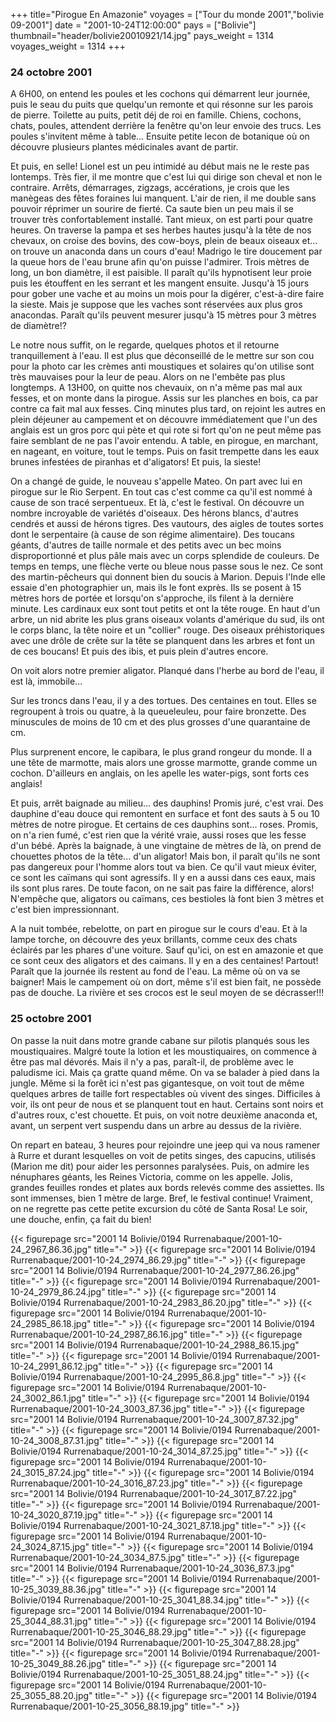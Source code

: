 +++
title="Pirogue En Amazonie"
voyages = ["Tour du monde 2001","bolivie 09-2001"]
date = "2001-10-24T12:00:00"
pays = ["Bolivie"]
thumbnail="header/bolivie20010921/14.jpg"
pays_weight = 1314
voyages_weight = 1314
+++
### 24 octobre 2001

A 6H00, on entend les poules et les cochons qui démarrent leur journée, puis 
le seau du puits que quelqu'un remonte et qui résonne sur les parois de pierre. 
Toilette au puits, petit déj de roi en famille. Chiens, cochons, chats, poules, 
attendent derrière la fenêtre qu'on leur envoie des trucs. Les poules s'invitent 
même à table... Ensuite petite lecon de botanique où on découvre plusieurs plantes 
médicinales avant de partir.

Et puis, en selle! Lionel est un peu intimidé au début mais ne le reste pas 
lontemps. Très fier, il me montre que c'est lui qui dirige son cheval et non 
le contraire. Arrêts, démarrages, zigzags, accérations, je crois que les manègeas 
des fêtes foraines lui manquent. L'air de rien, il me double sans pouvoir réprimer 
un sourire de fierté. Ca saute bien un peu mais il se trouver très confortablement 
installé. Tant mieux, on est parti pour quatre heures. On traverse la pampa 
et ses herbes hautes jusqu'à la tête de nos chevaux, on croise des bovins, des 
cow-boys, plein de beaux oiseaux et... on trouve un anaconda dans un cours d'eau! 
Madrigo le tire doucement par la queue hors de l'eau brune afin qu'on puisse 
l'admirer. Trois mètres de long, un bon diamètre, il est paisible. Il paraît 
qu'ils hypnotisent leur proie puis les étouffent en les serrant et les mangent 
ensuite. Jusqu'à 15 jours pour gober une vache et au moins un mois pour la digérer, 
c'est-à-dire faire la sieste. Mais je suppose que les vaches sont réservées 
aux plus gros anacondas. Paraît qu'ils peuvent mesurer jusqu'à 15 mètres pour 
3 mètres de diamètre!?

Le notre nous suffit, on le regarde, quelques photos et il retourne tranquillement 
à l'eau. Il est plus que déconseillé de le mettre sur son cou pour la photo 
car les crèmes anti moustiques et solaires qu'on utilise sont très mauvaises 
pour la leur de peau. Alors on ne l'embête pas plus longtemps. A 13H00, on quitte 
nos chevauix, on n'a même pas mal aux fesses, et on monte dans la pirogue. Assis 
sur les planches en bois, ca par contre ca fait mal aux fesses. Cinq minutes 
plus tard, on rejoint les autres en plein déjeuner au campement et on découvre 
immédiatement que l'un des anglais est un gros porc qui pète et qui rote si 
fort qu'on ne peut même pas faire semblant de ne pas l'avoir entendu. A table, 
en pirogue, en marchant, en nageant, en voiture, tout le temps. Puis on fasit 
trempette dans les eaux brunes infestées de piranhas et d'aligators! Et puis, 
la sieste!

On a changé de guide, le nouveau s'appelle Mateo. On part avec lui en pirogue 
sur le Rio Serpent. En tout cas c'est comme ca qu'il est nommé à cause de son 
tracé serpentueux. Et là, c'est le festival. On découvre un nombre incroyable 
de variétés d'oiseaux. Des hérons blancs, d'autres cendrés et aussi de hérons 
tigres. Des vautours, des aigles de toutes sortes dont le serpentaire (à cause 
de son régime alimentaire). Des toucans géants, d'autres de taille normale et 
des petits avec un bec moins disproportionné et plus pâle mais avec un corps 
splendide de couleurs. De temps en temps, une flèche verte ou bleue nous passe 
sous le nez. Ce sont des martin-pêcheurs qui donnent bien du soucis à Marion. 
Depuis l'Inde elle essaie d'en photographier un, mais ils le font exprès. Ils 
se posent à 15 mètres hors de portée et lorsqu'on s'approche, ils filent à la 
dernière minute. Les cardinaux eux sont tout petits et ont la tête rouge. En 
haut d'un arbre, un nid abrite les plus grans oiseaux volants d'amérique du 
sud, ils ont le corps blanc, la tête noire et un "collier" rouge. Des oiseaux 
préhistoriques avec une drôle de crête sur la tête se planquent dans les arbres 
et font un de ces boucans! Et puis des ibis, et puis plein d'autres encore.

On voit alors notre premier aligator. Planqué dans l'herbe au bord de l'eau, 
il est là, immobile... 

Sur les troncs dans l'eau, il y a des tortues. Des centaines en tout. Elles 
se regroupent à trois ou quatre, à la queueleuleu, pour faire bronzette. Des 
minuscules de moins de 10 cm et des plus grosses d'une quarantaine de cm. 

Plus surprenent encore, le capibara, le plus grand rongeur du monde. Il a une 
tête de marmotte, mais alors une grosse marmotte, grande comme un cochon. D'ailleurs 
en anglais, on les apelle les water-pigs, sont forts ces anglais!

Et puis, arrêt baignade au milieu... des dauphins! Promis juré, c'est vrai. 
Des dauphine d'eau douce qui remontent en surface et font des sauts à 5 ou 10 
mètres de notre pirogue. Et certains de ces dauphins sont... roses. Promis, 
on n'a rien fumé, c'est rien que la vérité vraie, aussi roses que les fesse 
d'un bébé. Après la baignade, à une vingtaine de mètres de là, on prend de chouettes 
photos de la tête... d'un aligator! Mais bon, il paraît qu'ils ne sont pas dangereux 
pour l'homme alors tout va bien. Ce qu'il vaut mieux éviter, ce sont les caïmans 
qui sont agressifs. Il y en a aussi dans ces eaux, mais ils sont plus rares. 
De toute facon, on ne sait pas faire la différence, alors! N'empêche que, aligators 
ou caïmans, ces bestioles là font bien 3 mètres et c'est bien impressionnant. 


A la nuit tombée, rebelotte, on part en pirogue sur le cours d'eau. Et à la 
lampe torche, on découvre des yeux brillants, comme ceux des chats éclairés 
par les phares d'une voiture. Sauf qu'ici, on est en amazonie et que ce sont 
ceux des aligators et des caimans. Il y en a des centaines! Partout! Paraît 
que la journée ils restent au fond de l'eau. La même où on va se baigner! Mais 
le campement où on dort, même s'il est bien fait, ne possède pas de douche. 
La rivière et ses crocos est le seul moyen de se décrasser!!!

### 25 octobre 2001

On passe la nuit dans motre grande cabane sur pilotis planqués sous les moustiquaires. 
Malgré toute la lotion et les moustiquaires, on commence à être pas mal dévorés. 
Mais il n'y a pas, paraît-il, de problème avec le paludisme ici. Mais ça gratte 
quand même. On va se balader à pied dans la jungle. Même si la forêt ici n'est 
pas gigantesque, on voit tout de même quelques arbres de taille fort respectables 
où vivent des singes. Difficiles à voir, ils ont peur de nous et se planquent 
tout en haut. Certains sont noirs et d'autres roux, c'est chouette. Et puis, 
on voit notre deuxième anaconda et, avant, un serpent vert suspendu dans un 
arbre au dessus de la rivière. 

On repart en bateau, 3 heures pour rejoindre une jeep qui va nous ramener à 
Rurre et durant lesquelles on voit de petits singes, des capucins, utilisés 
(Marion me dit) pour aider les personnes paralysées. Puis, on admire les nénuphares 
géants, les Reines Victoria, comme on les appelle. Jolis, grandes feuilles rondes 
et plates aux bords relevés comme des assiettes. Ils sont immenses, bien 1 mètre 
de large. Bref, le festival continue! Vraiment, on ne regrette pas cette petite 
excursion du côté de Santa Rosa! Le soir, une douche, enfin, ça fait du bien!


<div id="TOTO">{{< figurepage src="2001 14 Bolivie/0194 Rurrenabaque/2001-10-24_2967_86.36.jpg" title="-"  >}}
{{< figurepage src="2001 14 Bolivie/0194 Rurrenabaque/2001-10-24_2974_86.29.jpg" title="-"  >}}
{{< figurepage src="2001 14 Bolivie/0194 Rurrenabaque/2001-10-24_2977_86.26.jpg" title="-"  >}}
{{< figurepage src="2001 14 Bolivie/0194 Rurrenabaque/2001-10-24_2979_86.24.jpg" title="-"  >}}
{{< figurepage src="2001 14 Bolivie/0194 Rurrenabaque/2001-10-24_2983_86.20.jpg" title="-"  >}}
{{< figurepage src="2001 14 Bolivie/0194 Rurrenabaque/2001-10-24_2985_86.18.jpg" title="-"  >}}
{{< figurepage src="2001 14 Bolivie/0194 Rurrenabaque/2001-10-24_2987_86.16.jpg" title="-"  >}}
{{< figurepage src="2001 14 Bolivie/0194 Rurrenabaque/2001-10-24_2988_86.15.jpg" title="-"  >}}
{{< figurepage src="2001 14 Bolivie/0194 Rurrenabaque/2001-10-24_2991_86.12.jpg" title="-"  >}}
{{< figurepage src="2001 14 Bolivie/0194 Rurrenabaque/2001-10-24_2995_86.8.jpg" title="-"  >}}
{{< figurepage src="2001 14 Bolivie/0194 Rurrenabaque/2001-10-24_3002_86.1.jpg" title="-"  >}}
{{< figurepage src="2001 14 Bolivie/0194 Rurrenabaque/2001-10-24_3003_87.36.jpg" title="-"  >}}
{{< figurepage src="2001 14 Bolivie/0194 Rurrenabaque/2001-10-24_3007_87.32.jpg" title="-"  >}}
{{< figurepage src="2001 14 Bolivie/0194 Rurrenabaque/2001-10-24_3008_87.31.jpg" title="-"  >}}
{{< figurepage src="2001 14 Bolivie/0194 Rurrenabaque/2001-10-24_3014_87.25.jpg" title="-"  >}}
{{< figurepage src="2001 14 Bolivie/0194 Rurrenabaque/2001-10-24_3015_87.24.jpg" title="-"  >}}
{{< figurepage src="2001 14 Bolivie/0194 Rurrenabaque/2001-10-24_3016_87.23.jpg" title="-"  >}}
{{< figurepage src="2001 14 Bolivie/0194 Rurrenabaque/2001-10-24_3017_87.22.jpg" title="-"  >}}
{{< figurepage src="2001 14 Bolivie/0194 Rurrenabaque/2001-10-24_3020_87.19.jpg" title="-"  >}}
{{< figurepage src="2001 14 Bolivie/0194 Rurrenabaque/2001-10-24_3021_87.18.jpg" title="-"  >}}
{{< figurepage src="2001 14 Bolivie/0194 Rurrenabaque/2001-10-24_3024_87.15.jpg" title="-"  >}}
{{< figurepage src="2001 14 Bolivie/0194 Rurrenabaque/2001-10-24_3034_87.5.jpg" title="-"  >}}
{{< figurepage src="2001 14 Bolivie/0194 Rurrenabaque/2001-10-24_3036_87.3.jpg" title="-"  >}}
{{< figurepage src="2001 14 Bolivie/0194 Rurrenabaque/2001-10-25_3039_88.36.jpg" title="-"  >}}
{{< figurepage src="2001 14 Bolivie/0194 Rurrenabaque/2001-10-25_3041_88.34.jpg" title="-"  >}}
{{< figurepage src="2001 14 Bolivie/0194 Rurrenabaque/2001-10-25_3044_88.31.jpg" title="-"  >}}
{{< figurepage src="2001 14 Bolivie/0194 Rurrenabaque/2001-10-25_3046_88.29.jpg" title="-"  >}}
{{< figurepage src="2001 14 Bolivie/0194 Rurrenabaque/2001-10-25_3047_88.28.jpg" title="-"  >}}
{{< figurepage src="2001 14 Bolivie/0194 Rurrenabaque/2001-10-25_3049_88.26.jpg" title="-"  >}}
{{< figurepage src="2001 14 Bolivie/0194 Rurrenabaque/2001-10-25_3051_88.24.jpg" title="-"  >}}
{{< figurepage src="2001 14 Bolivie/0194 Rurrenabaque/2001-10-25_3055_88.20.jpg" title="-"  >}}
{{< figurepage src="2001 14 Bolivie/0194 Rurrenabaque/2001-10-25_3056_88.19.jpg" title="-"  >}}
</DIV>

